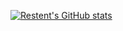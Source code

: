 [![Restent's GitHub stats](https://github-readme-stats.vercel.app/api?username=Mashirl&count_private=true)](https://github.com/anuraghazra/github-readme-stats)

